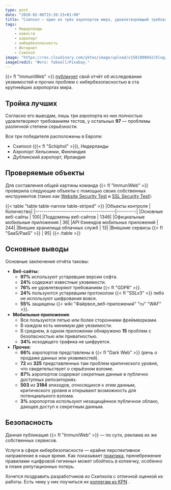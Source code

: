 ```yaml
---
type: post
date: "2020-02-06T15:39:15+01:00"
title: "Схипхол — один из трёх аэропортов мира, удовлетворяющий требованиям кибербезопасности"
tags:
    - Нидерланды
    - новости
    - аэропорт
    - кибербезопасность
    - Интернет
    - Схипхол
image: "https://res.cloudinary.com/yktoo/image/upload/v1581000042/blog/rf0meq5zl2elhs1pirq5.jpg"
imageCredit: "Фото: fakeall/Pixabay."
---
```


{{< fl "ImmuniWeb" >}} [публикует](https://www.immuniweb.com/blog/state-of-cybersecurity-top-100-airports.html) свой отчёт об исследовании уязвимостей и прочих проблем с кибербезопасностью в ста крупнейших аэропортах мира.

## Тройка лучших

Согласно его выводам, лишь три аэропорта из них полностью удовлетворяют требованиям тестов, у остальных **97** — проблемы различной степени серьёзности.

Все три победителя расположены в Европе:

<!--more-->

* Схипхол ({{< fl "Schiphol" >}}), Нидерланды
* Аэропорт Хельсинки, Финляндия
* Дублинский аэропорт, Ирландия

## Проверяемые объекты

Для составления общей картины команда {{< fl "ImmuniWeb" >}} проверила следующие объекты с помощью своих собственных инструментов (таких как [Website Security Test](https://www.immuniweb.com/websec/) и [SSL Security Test](https://www.immuniweb.com/ssl/)):

{{< table "table table-narrow table-striped" >}}
|Объекты контроля                       |Количество|
|---------------------------------------|---------:|
|Основные веб-сайты                     |       100|
|Поддомены веб-сайтов                   |      1346|
|Официальные мобильные приложения       |        36|
|API бэкендов мобильных приложений      |       244|
|Внешие хранилища облачных служб        |        13|
|Внешние сервисы {{< fl "SaaS/PaaS" >}} |        95|
{{< /table >}}

## Основные выводы

Основные заключения отчёта таковы:

* **Веб-сайты:**
    * **97%** используют устаревшие версии софта.
    * **24%** содержат известные уязвимости.
    * **76%** не удовлетворяют требованиям {{< fl "GDPR" >}}.
    * **24%** пользуются устаревшим протоколом {{< fl "SSLv3" >}} либо не используют шифрования вовсе.
    * **55%** защищены {{< wiki "Файрвол_веб-приложений" "ru" "WAF" >}}.
* **Мобильные приложения**:
    * Все пользуются пятью или более сторонними фреймворками.
    * В каждом есть минимум две уязвимости.
    * В среднем, в одном приложении обнаружено **15** проблем с безопасностью или приватностью.
    * **34%** исходящего трафика не шифруется.
* **Прочее**:
    * **66%** аэропортов представлены в {{< fl "Dark Web" >}} (речь о продаже данных или уязвимостей).
    * **72** из **325** представленных там проблем критического уровня, что свидетельствует о серьёзном взломе.
    * **87%** аэропортов содержат секретные данные в публично доступных репозиториях.
    * **503** из **3184** эпизодов, относящихся к этим данным, критического уровня и открывают возможность для потенциального взлома.
    * **3%** аэропортов используют незащищённое публичное облако, дающее доступ к секретным данным.

## Безопасность

Данная публикация {{< fl "ImmuniWeb" >}} — по сути, реклама их же собственных сервисов.

Услуги в сфере кибербезопасности — крайне перспективное направление в наше время. Как показывает [практика](0573), пренебрежение правилами «цифровой гигиены» может обойтись в копеечку, особенно в плане репутационных потерь.

Хочется поздравить разработчиков из Схипхола с отличной оценкой их работы. Есть чему у них поучиться их [коллегам из KPN](0578) .
